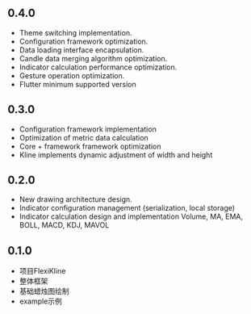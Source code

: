 ## 0.4.0
* Theme switching implementation.
* Configuration framework optimization.
* Data loading interface encapsulation.
* Candle data merging algorithm optimization.
* Indicator calculation performance optimization.
* Gesture operation optimization.
* Flutter minimum supported version

## 0.3.0
* Configuration framework implementation
* Optimization of metric data calculation
* Core + framework framework optimization
* Kline implements dynamic adjustment of width and height


## 0.2.0
* New drawing architecture design.
* Indicator configuration management (serialization, local storage)
* Indicator calculation design and implementation Volume, MA, EMA, BOLL, MACD, KDJ, MAVOL

## 0.1.0
* 项目FlexiKline
* 整体框架
* 基础蜡烛图绘制
* example示例
